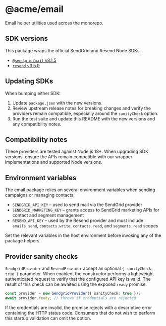 # @acme/email

Email helper utilities used across the monorepo.

## SDK versions

This package wraps the official SendGrid and Resend Node SDKs.

- [`@sendgrid/mail` v8.1.5](https://www.npmjs.com/package/@sendgrid/mail)
- [`resend` v3.5.0](https://www.npmjs.com/package/resend)

## Updating SDKs

When bumping either SDK:

1. Update `package.json` with the new versions.
2. Review upstream release notes for breaking changes and verify the providers remain compatible, especially around the `sanityCheck` option.
3. Run the test suite and update this README with the new versions and any compatibility notes.

## Compatibility notes

These providers are tested against Node.js 18+. When upgrading SDK versions,
ensure the APIs remain compatible with our wrapper implementations and supported
Node versions.

## Environment variables

The email package relies on several environment variables when sending
campaigns or managing contacts:

- `SENDGRID_API_KEY` – used to send mail via the SendGrid provider
- `SENDGRID_MARKETING_KEY` – grants access to SendGrid marketing APIs for
  contact and segment management
- `RESEND_API_KEY` – used by the Resend provider and must include `emails.send`,
  `contacts.write`, `contacts.read`, and `segments.read` scopes

Set the relevant variables in the host environment before invoking any of the
package helpers.

## Provider sanity checks

`SendgridProvider` and `ResendProvider` accept an optional `{ sanityCheck: true }`
parameter. When enabled, the constructor performs a lightweight authenticated
request to verify that the configured API key is valid.  The result of this
check can be awaited using the exposed `ready` promise:

```ts
const provider = new SendgridProvider({ sanityCheck: true });
await provider.ready; // throws if credentials are rejected
```

If the credentials are invalid, the promise rejects with a descriptive error
containing the HTTP status code.  Consumers that do not wish to perform this
startup validation can omit the option.
